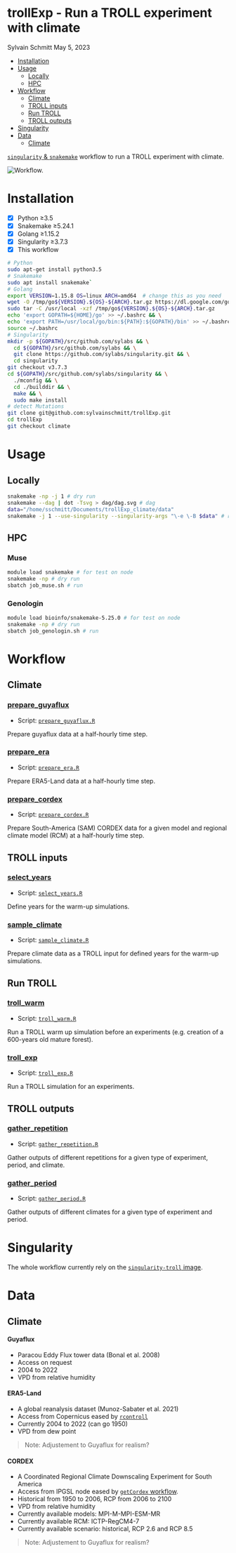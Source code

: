 trollExp - Run a TROLL experiment with climate
================
Sylvain Schmitt
May 5, 2023

- <a href="#installation" id="toc-installation">Installation</a>
- <a href="#usage" id="toc-usage">Usage</a>
  - <a href="#locally" id="toc-locally">Locally</a>
  - <a href="#hpc" id="toc-hpc">HPC</a>
- <a href="#workflow" id="toc-workflow">Workflow</a>
  - <a href="#climate" id="toc-climate">Climate</a>
  - <a href="#troll-inputs" id="toc-troll-inputs">TROLL inputs</a>
  - <a href="#run-troll" id="toc-run-troll">Run TROLL</a>
  - <a href="#troll-outputs" id="toc-troll-outputs">TROLL outputs</a>
- <a href="#singularity" id="toc-singularity">Singularity</a>
- <a href="#data" id="toc-data">Data</a>
  - <a href="#climate-1" id="toc-climate-1">Climate</a>

[`singularity` &
`snakemake`](https://github.com/sylvainschmitt/snakemake_singularity)
workflow to run a TROLL experiment with climate.

![Workflow.](dag/dag.svg)

# Installation

- [x] Python ≥3.5
- [x] Snakemake ≥5.24.1
- [x] Golang ≥1.15.2
- [x] Singularity ≥3.7.3
- [x] This workflow

``` bash
# Python
sudo apt-get install python3.5
# Snakemake
sudo apt install snakemake`
# Golang
export VERSION=1.15.8 OS=linux ARCH=amd64  # change this as you need
wget -O /tmp/go${VERSION}.${OS}-${ARCH}.tar.gz https://dl.google.com/go/go${VERSION}.${OS}-${ARCH}.tar.gz && \
sudo tar -C /usr/local -xzf /tmp/go${VERSION}.${OS}-${ARCH}.tar.gz
echo 'export GOPATH=${HOME}/go' >> ~/.bashrc && \
echo 'export PATH=/usr/local/go/bin:${PATH}:${GOPATH}/bin' >> ~/.bashrc && \
source ~/.bashrc
# Singularity
mkdir -p ${GOPATH}/src/github.com/sylabs && \
  cd ${GOPATH}/src/github.com/sylabs && \
  git clone https://github.com/sylabs/singularity.git && \
  cd singularity
git checkout v3.7.3
cd ${GOPATH}/src/github.com/sylabs/singularity && \
  ./mconfig && \
  cd ./builddir && \
  make && \
  sudo make install
# detect Mutations
git clone git@github.com:sylvainschmitt/trollExp.git
cd trollExp
git checkout climate
```

# Usage

## Locally

``` bash
snakemake -np -j 1 # dry run
snakemake --dag | dot -Tsvg > dag/dag.svg # dag
data="/home/sschmitt/Documents/trollExp_climate/data"
snakemake -j 1 --use-singularity --singularity-args "\-e \-B $data" # run
```

## HPC

### Muse

``` bash
module load snakemake # for test on node
snakemake -np # dry run
sbatch job_muse.sh # run
```

### Genologin

``` bash
module load bioinfo/snakemake-5.25.0 # for test on node
snakemake -np # dry run
sbatch job_genologin.sh # run
```

# Workflow

## Climate

### [prepare_guyaflux](https://github.com/sylvainschmitt/trollExp/blob/climate/rules/prepare_guyaflux.smk)

- Script:
  [`prepare_guyaflux.R`](https://github.com/sylvainschmitt/trollExp/blob/climate/scripts/prepare_guyaflux.R)

Prepare guyaflux data at a half-hourly time step.

### [prepare_era](https://github.com/sylvainschmitt/trollExp/blob/climate/rules/prepare_era.smk)

- Script:
  [`prepare_era.R`](https://github.com/sylvainschmitt/trollExp/blob/climate/scripts/prepare_era.R)

Prepare ERA5-Land data at a half-hourly time step.

### [prepare_cordex](https://github.com/sylvainschmitt/trollExp/blob/climate/rules/prepare_cordex.smk)

- Script:
  [`prepare_cordex.R`](https://github.com/sylvainschmitt/trollExp/blob/climate/scripts/prepare_cordex.R)

Prepare South-America (SAM) CORDEX data for a given model and regional
climate model (RCM) at a half-hourly time step.

## TROLL inputs

### [select_years](https://github.com/sylvainschmitt/trollExp/blob/climate/rules/select_years.smk)

- Script:
  [`select_years.R`](https://github.com/sylvainschmitt/trollExp/blob/climate/scripts/select_years.R)

Define years for the warm-up simulations.

### [sample_climate](https://github.com/sylvainschmitt/trollExp/blob/climate/rules/sample_climate.smk)

- Script:
  [`sample_climate.R`](https://github.com/sylvainschmitt/trollExp/blob/climate/scripts/sample_climate.R)

Prepare climate data as a TROLL input for defined years for the warm-up
simulations.

## Run TROLL

### [troll_warm](https://github.com/sylvainschmitt/trollExp/blob/climate/rules/troll_warm.smk)

- Script:
  [`troll_warm.R`](https://github.com/sylvainschmitt/trollExp/blob/climate/scripts/troll_warm.R)

Run a TROLL warm up simulation before an experiments (e.g. creation of a
600-years old mature forest).

### [troll_exp](https://github.com/sylvainschmitt/trollExp/blob/climate/rules/troll_exp.smk)

- Script:
  [`troll_exp.R`](https://github.com/sylvainschmitt/trollExp/blob/climate/scripts/troll_exp.R)

Run a TROLL simulation for an experiments.

## TROLL outputs

### [gather_repetition](https://github.com/sylvainschmitt/trollExp/blob/climate/rules/gather_repetition.smk)

- Script:
  [`gather_repetition.R`](https://github.com/sylvainschmitt/trollExp/blob/climate/scripts/gather_repetition.R)

Gather outputs of different repetitions for a given type of experiment,
period, and climate.

### [gather_period](https://github.com/sylvainschmitt/trollExp/blob/climate/rules/gather_period.smk)

- Script:
  [`gather_period.R`](https://github.com/sylvainschmitt/trollExp/blob/climate/scripts/gather_period.R)

Gather outputs of different climates for a given type of experiment and
period.

# Singularity

The whole workflow currently rely on the [`singularity-troll`
image](https://github.com/sylvainschmitt/singularity-troll).

# Data

## Climate

#### **Guyaflux**

- Paracou Eddy Flux tower data (Bonal et al. 2008)
- Access on request
- 2004 to 2022
- VPD from relative humidity

#### **ERA5-Land**

- A global reanalysis dataset (Munoz-Sabater et al. 2021)
- Access from Copernicus eased by
  [`rcontroll`](https://sylvainschmitt.github.io/rcontroll/articles/climate.html)
- Currently 2004 to 2022 (can go 1950)
- VPD from dew point

> Note: Adjustement to Guyaflux for realism?

#### **CORDEX**

- A Coordinated Regional Climate Downscaling Experiment for South
  America
- Access from IPGSL node eased by [`getCordex`
  workflow](https://github.com/sylvainschmitt/getCordex).
- Historical from 1950 to 2006, RCP from 2006 to 2100
- VPD from relative humidity
- Currently available models: MPI-M-MPI-ESM-MR
- Currently available RCM: ICTP-RegCM4-7
- Currently available scenario: historical, RCP 2.6 and RCP 8.5

> Note: Adjustement to Guyaflux for realism?
